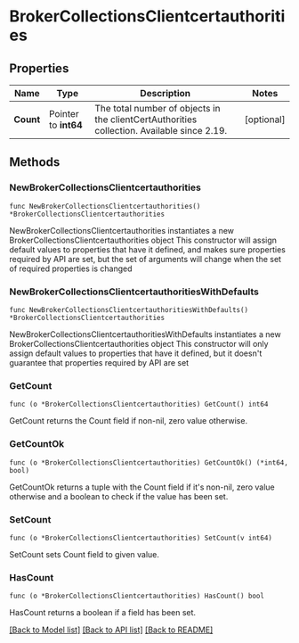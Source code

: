 # BrokerCollectionsClientcertauthorities

## Properties

Name | Type | Description | Notes
------------ | ------------- | ------------- | -------------
**Count** | Pointer to **int64** | The total number of objects in the clientCertAuthorities collection. Available since 2.19. | [optional] 

## Methods

### NewBrokerCollectionsClientcertauthorities

`func NewBrokerCollectionsClientcertauthorities() *BrokerCollectionsClientcertauthorities`

NewBrokerCollectionsClientcertauthorities instantiates a new BrokerCollectionsClientcertauthorities object
This constructor will assign default values to properties that have it defined,
and makes sure properties required by API are set, but the set of arguments
will change when the set of required properties is changed

### NewBrokerCollectionsClientcertauthoritiesWithDefaults

`func NewBrokerCollectionsClientcertauthoritiesWithDefaults() *BrokerCollectionsClientcertauthorities`

NewBrokerCollectionsClientcertauthoritiesWithDefaults instantiates a new BrokerCollectionsClientcertauthorities object
This constructor will only assign default values to properties that have it defined,
but it doesn't guarantee that properties required by API are set

### GetCount

`func (o *BrokerCollectionsClientcertauthorities) GetCount() int64`

GetCount returns the Count field if non-nil, zero value otherwise.

### GetCountOk

`func (o *BrokerCollectionsClientcertauthorities) GetCountOk() (*int64, bool)`

GetCountOk returns a tuple with the Count field if it's non-nil, zero value otherwise
and a boolean to check if the value has been set.

### SetCount

`func (o *BrokerCollectionsClientcertauthorities) SetCount(v int64)`

SetCount sets Count field to given value.

### HasCount

`func (o *BrokerCollectionsClientcertauthorities) HasCount() bool`

HasCount returns a boolean if a field has been set.


[[Back to Model list]](../README.md#documentation-for-models) [[Back to API list]](../README.md#documentation-for-api-endpoints) [[Back to README]](../README.md)


